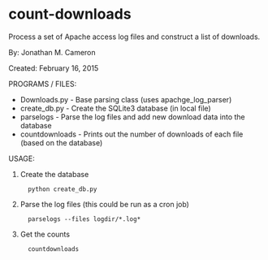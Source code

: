 count-downloads
===============

Process a set of Apache access log files and construct a list of downloads.

By: Jonathan M. Cameron

Created: February 16, 2015


PROGRAMS / FILES:

   - Downloads.py - Base parsing class (uses apachge_log_parser)
   - create_db.py - Create the SQLite3 database (in local file)
   - parselogs - Parse the log files and add new download data into the database
   - countdownloads - Prints out the number of downloads of each file (based on the database)


USAGE:

1. Create the database

         python create_db.py

2. Parse the log files (this could be run as a cron job)

         parselogs --files logdir/*.log*

3. Get the counts

         countdownloads
